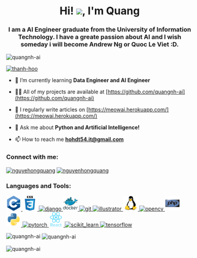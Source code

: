 <h1 align="center">Hi! <img src="https://raw.githubusercontent.com/MartinHeinz/MartinHeinz/master/wave.gif" width="4%">, I'm Quang</h1>
<h3 align="center">I am a AI Engineer graduate from the University of Information Technology. I have a greate passion about AI and I wish someday i will become Andrew Ng or Quoc Le Viet :D.</h3>

<p align="left"> <img src="https://komarev.com/ghpvc/?username=quangnh-ai&label=Profile%20views&color=0e75b6&style=flat" alt="quangnh-ai" /> </p>

<p align="left"> <a href="https://github.com/ryo-ma/github-profile-trophy"><img src="https://github-profile-trophy.vercel.app/?username=quangnh-ai" alt="thanh-hoo" /></a> </p>

- 🌱 I’m currently learning **Data Engineer and AI Engineer**

- 👨‍💻 All of my projects are available at [https://github.com/quangnh-ai](https://github.com/quangnh-ai)

- 📝 I regularly write articles on [https://meowai.herokuapp.com/](https://meowai.herokuapp.com/)

- 💬 Ask me about **Python and Artificial Intelligence!**

- 📫 How to reach me **hohdt54.it@gmail.com**

<h3 align="left">Connect with me:</h3>
<p align="left">
<a href="https://www.linkedin.com/in/quang-nguyen-hong-156983202/" target="blank"><img align="center" src="https://raw.githubusercontent.com/rahuldkjain/github-profile-readme-generator/master/src/images/icons/Social/linked-in-alt.svg" alt="nguyehongquang" height="30" width="40" /></a>
<a href="https://www.instagram.com/meowdeeplearning/" target="blank"><img align="center" src="https://raw.githubusercontent.com/rahuldkjain/github-profile-readme-generator/master/src/images/icons/Social/instagram.svg" alt="nguyenhongquang" height="30" width="40" /></a>
</p>

<h3 align="left">Languages and Tools:</h3>
<p align="left"> <a href="https://www.w3schools.com/cpp/" target="_blank" rel="noreferrer"> <img src="https://raw.githubusercontent.com/devicons/devicon/master/icons/cplusplus/cplusplus-original.svg" alt="cplusplus" width="40" height="40"/> </a> <a href="https://www.w3schools.com/css/" target="_blank" rel="noreferrer"> <img src="https://raw.githubusercontent.com/devicons/devicon/master/icons/css3/css3-original-wordmark.svg" alt="css3" width="40" height="40"/> </a> <a href="https://www.djangoproject.com/" target="_blank" rel="noreferrer"> <img src="https://cdn.worldvectorlogo.com/logos/django.svg" alt="django" width="40" height="40"/> </a> <a href="https://www.docker.com/" target="_blank" rel="noreferrer"> <img src="https://raw.githubusercontent.com/devicons/devicon/master/icons/docker/docker-original-wordmark.svg" alt="docker" width="40" height="40"/> </a> <a href="https://git-scm.com/" target="_blank" rel="noreferrer"> <img src="https://www.vectorlogo.zone/logos/git-scm/git-scm-icon.svg" alt="git" width="40" height="40"/> </a> <a href="https://www.adobe.com/in/products/illustrator.html" target="_blank" rel="noreferrer"> <img src="https://www.vectorlogo.zone/logos/adobe_illustrator/adobe_illustrator-icon.svg" alt="illustrator" width="40" height="40"/> </a> <a href="https://www.linux.org/" target="_blank" rel="noreferrer"> <img src="https://raw.githubusercontent.com/devicons/devicon/master/icons/linux/linux-original.svg" alt="linux" width="40" height="40"/> </a> <a href="https://opencv.org/" target="_blank" rel="noreferrer"> <img src="https://www.vectorlogo.zone/logos/opencv/opencv-icon.svg" alt="opencv" width="40" height="40"/> </a> <a href="https://www.php.net" target="_blank" rel="noreferrer"> <img src="https://raw.githubusercontent.com/devicons/devicon/master/icons/php/php-original.svg" alt="php" width="40" height="40"/> </a> <a href="https://www.python.org" target="_blank" rel="noreferrer"> <img src="https://raw.githubusercontent.com/devicons/devicon/master/icons/python/python-original.svg" alt="python" width="40" height="40"/> </a> <a href="https://pytorch.org/" target="_blank" rel="noreferrer"> <img src="https://www.vectorlogo.zone/logos/pytorch/pytorch-icon.svg" alt="pytorch" width="40" height="40"/> </a> <a href="https://reactjs.org/" target="_blank" rel="noreferrer"> <img src="https://raw.githubusercontent.com/devicons/devicon/master/icons/react/react-original-wordmark.svg" alt="react" width="40" height="40"/> </a> <a href="https://scikit-learn.org/" target="_blank" rel="noreferrer"> <img src="https://upload.wikimedia.org/wikipedia/commons/0/05/Scikit_learn_logo_small.svg" alt="scikit_learn" width="40" height="40"/> </a> <a href="https://www.tensorflow.org" target="_blank" rel="noreferrer"> <img src="https://www.vectorlogo.zone/logos/tensorflow/tensorflow-icon.svg" alt="tensorflow" width="40" height="40"/> </a> </p>

<p><img align="left" src="https://github-readme-stats.vercel.app/api/top-langs?username=quangnh-ai&show_icons=true&locale=en&layout=compact" alt="quangnh-ai" /></p>

<p>&nbsp;<img align="center" src="https://github-readme-stats.vercel.app/api?username=quangnh-ai&show_icons=true&locale=en" alt="quangnh-ai" /></p>

<p><img align="center" src="https://github-readme-streak-stats.herokuapp.com/?user=quangnh-ai&" alt="quangnh-ai" /></p>